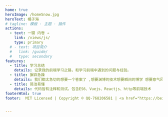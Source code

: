 ```yaml
---
home: true
heroImage: /homeSnow.jpg
heroText: 橘子海
# tagline: 模板 · 主题 · 插件
actions:
  - text: 一键 内卷 →
    link: /views/js/
    type: primary
  # - text: 项目简介
  #   link: /guide/
  #   type: secondary
features:
  - title: 学习总结
    details: 记录我的前端学习之路，和学习前端中遇到的问题与经验。
  - title: 摒弃急躁
    details: 我们都太急切的想要一个答案了 ,想要渊博的技术想要瞬间的博学 想要意气风发。可是现实告诉我们 操之过急就会败北 他要我等 要我耐得住这冗长的寂寞。要我交出足够的努力堆砌在这沉闷的时光里 他才肯把我想要的一切一点一点的递送到我的手中。
  - title: 简洁易懂 
    details: 代码皆有注释和测试，包含ES6、Vuejs、Reactjs、http等前端技术
footerHtml: true
footer:  MIT Licensed | Copyright © QQ-768206581 | <a href="https://beian.miit.gov.cn" target="_blank">黑ICP备20003708号</a>


---
```

